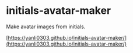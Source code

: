# initials-avatar-maker

Make avatar images from initials.

[https://yanli0303.github.io/initials-avatar-maker/](https://yanli0303.github.io/initials-avatar-maker/)
